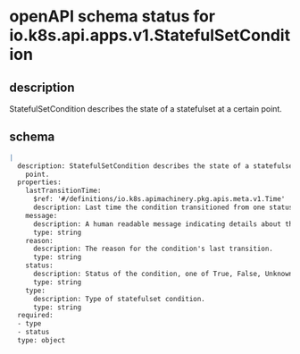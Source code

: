 # openAPI schema status for io.k8s.api.apps.v1.StatefulSetCondition

## description

StatefulSetCondition describes the state of a statefulset at a certain point.

## schema

```yaml
|
  description: StatefulSetCondition describes the state of a statefulset at a certain
    point.
  properties:
    lastTransitionTime:
      $ref: '#/definitions/io.k8s.apimachinery.pkg.apis.meta.v1.Time'
      description: Last time the condition transitioned from one status to another.
    message:
      description: A human readable message indicating details about the transition.
      type: string
    reason:
      description: The reason for the condition's last transition.
      type: string
    status:
      description: Status of the condition, one of True, False, Unknown.
      type: string
    type:
      description: Type of statefulset condition.
      type: string
  required:
  - type
  - status
  type: object

```
